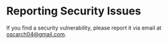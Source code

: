 # Reporting Security Issues

If you find a security vulnerability, please report it via email at oscarch04@gmail.com.
